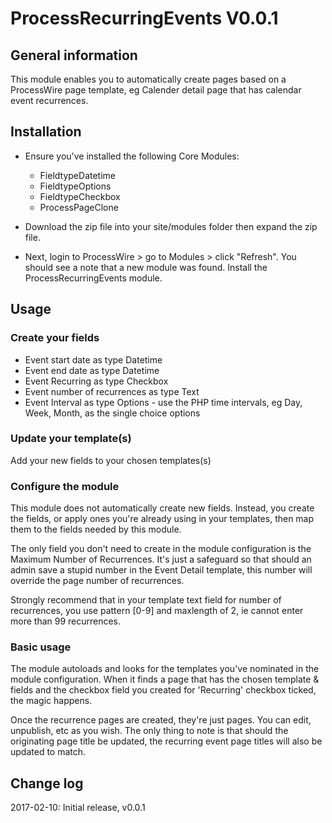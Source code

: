 # ProcessRecurringEvents V0.0.1


## General information
This module enables you to automatically create pages based on a ProcessWire page template, eg Calender detail page that has calendar event recurrences.

## Installation
* Ensure you've installed the following Core Modules:
	*	FieldtypeDatetime
	*  FieldtypeOptions
	*  FieldtypeCheckbox
	*  ProcessPageClone

* Download the zip file into your site/modules folder then expand the zip file. 
* Next, login to ProcessWire > go to Modules > click "Refresh". You should see a note that a new module was found. Install the ProcessRecurringEvents module. 


## Usage
### Create your fields
* Event start date as type Datetime
* Event end date as type Datetime
* Event Recurring as type Checkbox
* Event number of recurrences as type Text
* Event Interval as type Options - use the PHP time intervals, eg Day, Week, Month, as the single choice options

### Update your template(s)
Add your new fields to your chosen templates(s)

### Configure the module
This module does not automatically create new fields. Instead, you create the fields, or apply ones you're already using in your templates, then map them to the fields needed by this module.

The only field you don't need to create in the module configuration is the Maximum Number of Recurrences. It's just a safeguard so that should an admin save a stupid number in the Event Detail template, this number will override the page number of recurrences.

Strongly recommend that in your template text field for number of recurrences, you use pattern [0-9] and maxlength of 2, ie cannot enter more than 99 recurrences.

### Basic usage
The module autoloads and looks for the templates you've nominated in the module configuration. When it finds a page that has the chosen template & fields and the checkbox field you created for 'Recurring' checkbox ticked, the magic happens.

Once the recurrence pages are created, they're just pages. You can edit, unpublish, etc as you wish. The only thing to note is that should the originating page title be updated, the recurring event page titles will also be updated to match.



## Change log
2017-02-10: Initial release, v0.0.1

